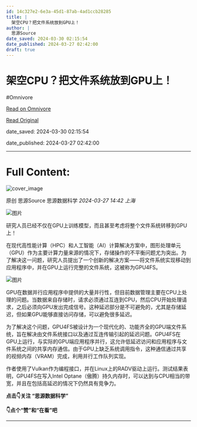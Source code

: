 ```yaml
---
id: 14c327e2-6e3a-45d1-87ab-4ad1ccb28285
title: |
  架空CPU？把文件系统放到GPU上！
author: |
  思源Source
date_saved: 2024-03-30 02:15:54
date_published: 2024-03-27 02:42:00
draft: true
---
```


# 架空CPU？把文件系统放到GPU上！
#Omnivore

[Read on Omnivore](https://omnivore.app/me/https-mp-weixin-qq-com-s-p-p-l-0-o-d-ypz-r-uqi-g-tmv-xlf-a-18e8e0002de)

[Read Original](https://mp.weixin.qq.com/s/P_pL0oDYpzRUqiGTmvXlfA)

date_saved: 2024-03-30 02:15:54

date_published: 2024-03-27 02:42:00

--- 

# Full Content: 

![cover_image](https://proxy-prod.omnivore-image-cache.app/0x0,sL-U43cFf4hGnZrr5ZuFHPhSf_Yr1CeYBpKIrnIYAbwA/https://mmbiz.qpic.cn/mmbiz_jpg/qPA7t3iatsf8TcgapmMbr85Z0EDLyZicBN7z98luE1K1oX8MG60B0QuRQpV07dLYM9DcJTEsLEqLnbxyIRhONeyA/0?wx_fmt=jpeg) 

原创  思源Source  思源数据科学 _2024-03-27 14:42_ _上海_ 

![图片](https://proxy-prod.omnivore-image-cache.app/0x0,se8y86Wyn61SbHtdqKBm-MhktQQnTYdFOq3ZnFrscJ_Q/https://mmbiz.qpic.cn/mmbiz_jpg/qPA7t3iatsf8TcgapmMbr85Z0EDLyZicBN9UcYZRTRTYfEkosXI2bs5m2exiam9qExiaToCn6C9BUenJjmfNF9Dbtg/640?wx_fmt=jpeg&from=appmsg)

研究人员已经不仅在GPU上训练模型，而且甚至考虑将整个文件系统转移到GPU上！

在现代高性能计算（HPC）和人工智能（AI）计算解决方案中，图形处理单元（GPU）作为主要计算力量来源的情况下，存储操作的不平衡问题尤为突出。为了解决这一问题，研究人员提出了一个创新的解决方案——将文件系统实现移动到应用程序中，并在GPU上运行完整的文件系统，这被称为GPU4FS。

![图片](https://proxy-prod.omnivore-image-cache.app/0x0,s7QdCONa7LsCurGVj54mmVKhGj87JXxmaub6i6hlwqpc/https://mmbiz.qpic.cn/mmbiz_png/qPA7t3iatsf8TcgapmMbr85Z0EDLyZicBNhWJcvANzeIIb3gAdJ8MtQgsNTXzqzexcT0FQUfABCNwkf1NeAZX6tQ/640?wx_fmt=png&from=appmsg)

GPU在数据并行应用程序中提供的大量并行性，但目前数据管理主要在CPU上处理的问题。当数据来自存储时，请求必须通过互连到CPU，然后CPU开始处理请求，之后必须向GPU发出完成信号。这种延迟部分是不可避免的，尤其是存储延迟，但如果GPU能够直接访问存储，可以避免很多延迟。

为了解决这个问题，GPU4FS被设计为一个现代化的、功能齐全的GPU端文件系统，旨在解决由文件系统接口以及通过互连传输引起的延迟问题。GPU4FS在GPU上运行，与实际的GPU端应用程序并行，这允许低延迟访问和应用程序与文件系统之间的共享内存通信。由于GPU上缺乏系统调用指令，这种通信通过共享的视频内存（VRAM）完成，利用并行工作队列实现。

作者使用了Vulkan作为编程接口，并在Linux上的RADV驱动上运行。测试结果表明，GPU4FS在写入Intel Optane（傲腾）持久内存时，可以达到与CPU相当的带宽，并且在包括高延迟的情况下仍然具有竞争力。

**点击👇关注 “思源数据科学”**

**👇点个“赞”和“在看”吧**

---


